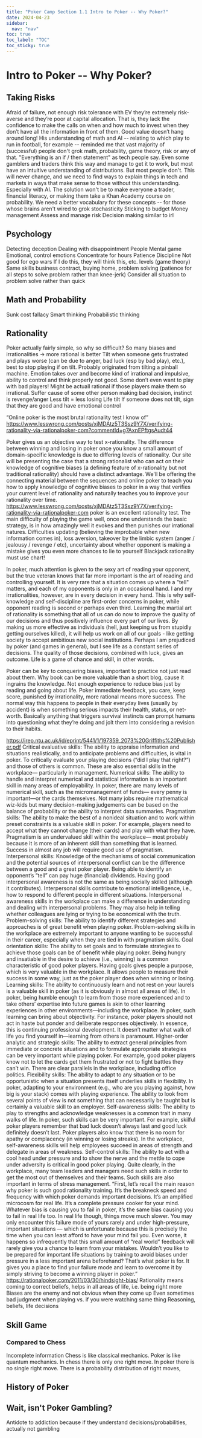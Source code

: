 ```yaml
---
title: "Poker Camp Section 1.1 Intro to Poker -- Why Poker?"
date: 2024-04-23
sidebar:
  nav: "nav"
toc: true
toc_label: "TOC"
toc_sticky: true
---
```


# Intro to Poker -- Why Poker? 

## Taking Risks
Afraid of failure, not enough risk tolerance with EV
they’re extremely risk-averse and they’re poor at capital allocation. That is, they lack the confidence to make the calls on when and how much to invest when they don’t have all the information in front of them. 
Good value doesn’t hang around long! 
His understanding of math and AI -- relating to which play to run in football, for example -- reminded me that vast majority of (successful) people don't grok math, probability, game theory, risk or any of that. "Everything is an if / then statement" as tech people say. Even some gamblers and traders think this way and manage to get it to work, but most have an intuitive understanding of distributions. But most people don't. This will never change, and we need to find ways to explain things in tech and markets in ways that make sense to those without this understanding. Especially with AI. The solution won't be to make everyone a trader, financial literacy, or making them take a Khan Academy course on probability. We need a better vocabulary for these concepts -- for those whose brains aren't wired to grok stochasticity
Sticking to budget
Money management
Assess and manage risk
Decision making similar to irl

## Psychology 
Detecting deception
Dealing with disappointment
People
Mental game
Emotional, control emotions
Concentrate for hours
Patience
Discipline
Not good for ego wars
If I do this, they will think this, etc. levels (game theory)
Same skills business contract, buying home, problem solving (patience for all steps to solve problem rather than knee-jerk)
Consider all situation to problem solve rather than quick

## Math and Probability
Sunk cost fallacy
Smart thinking
Probabilistic thinking

## Rationality
Poker actually fairly simple, so why so difficult? So many biases and irrationalities → more rational is better
Tilt when someone gets frustrated and plays worse (can be due to anger, bad luck (esp by bad play), etc.), best to stop playing if on tilt. Probably originated from tilting a pinball machine. Emotion takes over and become kind of irrational and impulsive, ability to control and think properly not good. Some don’t even want to play with bad players! Might be actuall rational if those players make them so irrational. 
Suffer cause of some other person making bad decision, instinct is revenge/anger
Less tilt = less losing
Life tilt
If someone does not tilt, sign that they are good and have emotional control

“Online poker is the most brutal rationality test I know of” https://www.lesswrong.com/posts/xjMDAtz5T3Ssz9Y7X/verifying-rationality-via-rationalpoker-com?commentId=g7AxnEPftgsAudt44 

Poker gives us an objective way to test x-rationality. The difference between winning and losing in poker once you know a small amount of domain-specific knowledge is due to differing levels of rationality. Our site will be presenting the case that a strong rationalist who can act on their knowledge of cognitive biases (a defining feature of x-rationality but not traditional rationality) should have a distinct advantage. We'll be offering the connecting material between the sequences and online poker to teach you how to apply knowledge of cognitive biases to poker in a way that verifies your current level of rationality and naturally teaches you to improve your rationality over time.
https://www.lesswrong.com/posts/xjMDAtz5T3Ssz9Y7X/verifying-rationality-via-rationalpoker-com 
poker is an excellent rationality test. The main difficulty of playing the game well, once one understands the basic strategy, is in how amazingly well it evokes and then punishes our irrational natures. Difficulties updating (believing the improbable when new information comes in), loss aversion, takeover by the limbic system (anger / jealousy / revenge / etc),
uncertainty about whether opponent is making a mistake gives you even more chances to lie to yourself
Blackjack rationality must use chart! 

In poker, much attention is given to the sexy art of reading your opponent, but the true veteran knows that far more important is the art of reading and controlling yourself.  It is very rare that a situation comes up where a "tell" matters, and each of my opponents is only in an occasional hand.  I and my irrationalities, however, are in every decision in every hand.  This is why self-knowledge and self-discipline are first-order concerns in poker, while opponent reading is second or perhaps even third.
Learning the martial art of rationality is something that all of us can do now to improve the quality of our decisions and thus positively influence every part of our lives.  By making us more effective as individuals (hell, just keeping us from stupidly getting ourselves killed), it will help us work on all of our goals - like getting society to accept ambitious new social institutions.
Perhaps I am prejudiced by poker (and games in general), but I see life as a constant series of decisions. The quality of those decisions, combined with luck, gives an outcome. Life is a game of chance and skill, in other words.

Poker can be key to conquering biases, important to practice not just read about them. Why book can be more valuable than a short blog, cause it ingrains the knowledge. Not enough experience to reduce bias just by reading and going about life. Poker immediate feedback, you care, keep score, punished by irrationality, more rational means more success. 
The normal way this happens to people in their everyday lives (usually by accident) is when something serious impacts their health, status, or net-worth. Basically anything that triggers survival instincts can prompt humans into questioning what they’re doing and jolt them into considering a revision to their habits.

https://irep.ntu.ac.uk/id/eprint/5441/1/197359_2073%20Griffiths%20Publisher.pdf 
Critical evaluative skills: The ability to appraise information and situations realistically, and to anticipate problems and difficulties, is vital in poker. To critically evaluate your playing decisions (“did I play that right?”) and those of others is common. These are also essential skills in the workplace— particularly in management.
Numerical skills: The ability to handle and interpret numerical and statistical information is an important skill in many areas of employability. In poker, there are many levels of numerical skill, such as the micromanagement of funds— every penny is important—or the cards themselves. Not many jobs require mathematical wiz-kids but many decision-making judgements can be based on the balance of probability or the ability to interpret data summaries.
Pragmatism skills: The ability to make the best of a nonideal situation and to work within preset constraints is a valuable skill in poker. For example, players need to accept what they cannot change (their cards) and play with what they have. Pragmatism is an undervalued skill within the workplace— most probably because it is more of an inherent skill than something that is learned. Success in almost any job will require good use of pragmatism.
Interpersonal skills: Knowledge of the mechanisms of social communication and the potential sources of interpersonal conflict can be the difference between a good and a great poker player. Being able to identify an opponent’s “tell” can pay huge (financial) dividends. Having good interpersonal awareness is not the same as being socially skilled (although it contributes). Interpersonal skills contribute to emotional intelligence, i.e., how to respond to different people in different situations. Interpersonal awareness skills in the workplace can make a difference in understanding and dealing with interpersonal problems. They may also help in telling whether colleagues are lying or trying to be economical with the truth.
Problem-solving skills: The ability to identify different strategies and approaches is of great benefit when playing poker. Problem-solving skills in the workplace are extremely important to anyone wanting to be successful in their career, especially when they are tied in with pragmatism skills.
Goal orientation skills: The ability to set goals and to formulate strategies to achieve those goals can be of benefit while playing poker. Being hungry and insatiable in the desire to achieve (i.e., winning) is a common characteristic of good poker players. Having goals gives people a purpose, which is very valuable in the workplace. It allows people to measure their success in some way, just as the poker player does when winning or losing.
Learning skills: The ability to continuously learn and not rest on your laurels is a valuable skill in poker (as it is obviously in almost all areas of life). In poker, being humble enough to learn from those more experienced and to take others’ expertise into future games is akin to other learning experiences in other environments—including the workplace. In poker, such learning can bring about objectivity. For instance, poker players should not act in haste but ponder and deliberate responses objectively. In essence, this is continuing professional development. It doesn’t matter what walk of life you find yourself in—learning from others is paramount.
Higher-order analytic and strategic skills: The ability to extract general principles from immediate or concrete situations and to formulate appropriate strategies can be very important while playing poker. For example, good poker players know not to let the cards get them frustrated or not to fight battles they can’t win. There are clear parallels in the workplace, including office politics.
Flexibility skills: The ability to adapt to any situation or to be opportunistic when a situation presents itself underlies skills in flexibility. In poker, adapting to your environment (e.g., who are you playing against, how big is your stack) comes with playing experience. The ability to look from several points of view is not something that can necessarily be taught but is certainly a valuable skill to an employer.
Self-awareness skills: The ability to play to strengths and acknowledge weaknesses is a common trait in many walks of life. In poker, such skills can be very important. For example, skilful poker players remember that bad luck doesn’t always last and good luck definitely doesn’t last. Poker players also know that there is no room for apathy or complacency (in winning or losing streaks). In the workplace, self-awareness skills will help employees succeed in areas of strength and delegate in areas of weakness.
Self-control skills: The ability to act with a cool head under pressure and to show the nerve and the mettle to cope under adversity is critical in good poker playing. Quite clearly, in the workplace, many team leaders and managers need such skills in order to get the most out of themselves and their teams. Such skills are also important in terms of stress management.
“First, let’s recall the main reason why poker is such good rationality training. It’s the breakneck speed and frequency with which poker demands important decisions. It’s an amplified microcosm for real life. It’s a complete pressure cooker for your mind. Whatever bias is causing you to fail in poker, it’s the same bias causing you to fail in real life too. In real life though, things move much slower. You may only encounter this failure mode of yours rarely and under high-pressure, important situations — which is unfortunate because this is precisely the time when you can least afford to have your mind fail you. Even worse, it happens so infrequently that this small amount of “real world” feedback will rarely give you a chance to learn from your mistakes. Wouldn’t you like to be prepared for important life situations by training to avoid biases under pressure in a less important arena beforehand? That’s what poker is for. It gives you a place to find your failure mode and learn to overcome it by simply striving to become a winning player in poker.”
https://rationalpoker.com/2011/03/30/hindsight-bias/ 
Rationality means coming to correct beliefs, helps in all areas of life, i.e. being right more
Biases are the enemy and not obvious when they come up
Even sometimes bad judgment when playing vs. if you were watching same thing
Reasoning, beliefs, life decisions


## Skill Game
### Compared to Chess
Incomplete information
Chess is like classical mechanics. Poker is like quantum mechanics. In chess there is only one right move. In poker there is no single right move. There is a probability distribution of right moves,

## History of Poker

## Wait, isn't Poker Gambling?
Antidote to addiction because if they understand decisions/probabilities, actually not gambling

